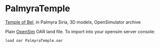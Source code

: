 # PalmyraTemple
[Temple of Bel](https://en.wikipedia.org/wiki/Temple_of_Bel), in Palmyra Siria, 3D models, OpenSimulator archive

Plain [OpenSim](http://opensimulator.org) OAR land file.
To import into your opensim server console:

    load oar PalmyraTemple.oar

